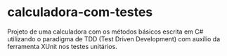 # calculadora-com-testes

Projeto de uma calculadora com os métodos básicos escrita em C# utilizando o paradigma de TDD (Test Driven Development) com auxílio da ferramenta XUnit nos testes unitários.